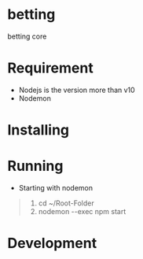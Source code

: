 # betting
betting core
# Requirement
* Nodejs is the version more than v10
* Nodemon
# Installing
# Running
* Starting with nodemon
> 1. cd ~/Root-Folder
> 2. nodemon --exec npm start
# Development
